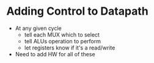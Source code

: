 # Adding Control to Datapath
* At any given cycle
	* tell each MUX which to select
	* tell ALUs operation to perform
	* let registers know if it's a read/write
* Need to add HW for all of these